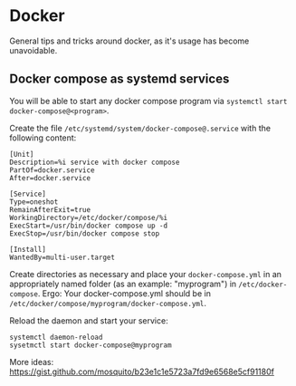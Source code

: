 # Docker
General tips and tricks around docker, as it's usage has become unavoidable.

## Docker compose as systemd services
You will be able to start any docker compose program via `systemctl start docker-compose@<program>`.

Create the file `/etc/systemd/system/docker-compose@.service` with the following content:
```
[Unit]
Description=%i service with docker compose
PartOf=docker.service
After=docker.service

[Service]
Type=oneshot
RemainAfterExit=true
WorkingDirectory=/etc/docker/compose/%i
ExecStart=/usr/bin/docker compose up -d
ExecStop=/usr/bin/docker compose stop

[Install]
WantedBy=multi-user.target
```

Create directories as necessary and place your `docker-compose.yml` in an appropriately named folder (as an example: "myprogram") in `/etc/docker-compose`.
Ergo: Your docker-compose.yml should be in `/etc/docker/compose/myprogram/docker-compose.yml`.

Reload the daemon and start your service:
```
systemctl daemon-reload
sysetmctl start docker-compose@myprogram
```
More ideas:
https://gist.github.com/mosquito/b23e1c1e5723a7fd9e6568e5cf91180f
